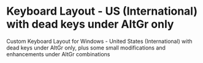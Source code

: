 # Keyboard Layout - US (International) with dead keys under AltGr only
Custom Keyboard Layout for Windows - United States (International) with dead keys under AltGr only, plus some small modifications and enhancements under AltGr combinations
